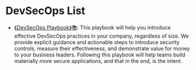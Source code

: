 # DevSecOps List

- [《DevSecOps Playbook》📚](https://github.com/6mile/DevSecOps-Playbook): This playbook will help you introduce effective DevSecOps practices in your company, regardless of size. We provide explicit guidance and actionable steps to introduce security controls, measure their effectiveness, and demonstrate value for money to your business leaders. Following this playbook will help teams build materially more secure applications, and that in the end, is the intent.
